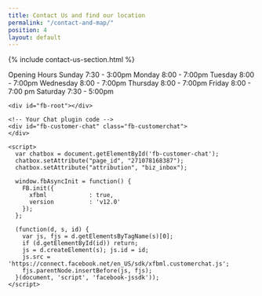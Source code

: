 ```yaml
---
title: Contact Us and find our location
permalink: "/contact-and-map/"
position: 4
layout: default
---
```


{% include contact-us-section.html %}

Opening Hours
Sunday 7:30 - 3:00pm
Monday 8:00 - 7:00pm
Tuesday 8:00 - 7:00pm
Wednesday 8:00 - 7:00pm
Thursday 8:00 - 7:00pm
Friday 8:00 - 7:00 pm
Saturday 7:30 - 5:00pm

<!-- Messenger Chat plugin Code -->
    <div id="fb-root"></div>

    <!-- Your Chat plugin code -->
    <div id="fb-customer-chat" class="fb-customerchat">
    </div>

    <script>
      var chatbox = document.getElementById('fb-customer-chat');
      chatbox.setAttribute("page_id", "271078168387");
      chatbox.setAttribute("attribution", "biz_inbox");

      window.fbAsyncInit = function() {
        FB.init({
          xfbml            : true,
          version          : 'v12.0'
        });
      };

      (function(d, s, id) {
        var js, fjs = d.getElementsByTagName(s)[0];
        if (d.getElementById(id)) return;
        js = d.createElement(s); js.id = id;
        js.src = 'https://connect.facebook.net/en_US/sdk/xfbml.customerchat.js';
        fjs.parentNode.insertBefore(js, fjs);
      }(document, 'script', 'facebook-jssdk'));
    </script>

